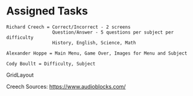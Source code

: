 # Assigned Tasks    
    Richard Creech = Correct/Incorrect - 2 screens
                     Question/Answer - 5 questions per subject per difficulty
                     History, English, Science, Math
    
    Alexander Hoppe = Main Menu, Game Over, Images for Menu and Subject
    
    Cody Boullt = Difficulty, Subject

GridLayout

Creech Sources:
   https://www.audioblocks.com/
